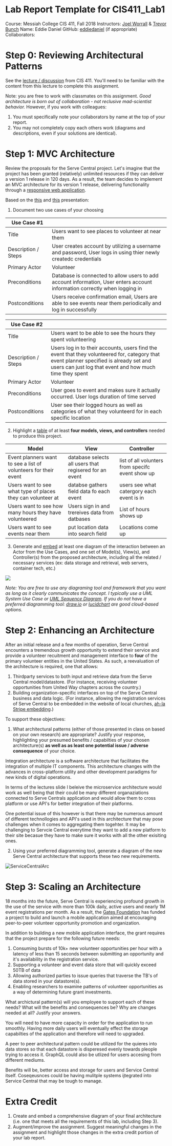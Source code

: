 # Lab Report Template for CIS411_Lab1
Course: Messiah College CIS 411, Fall 2018
Instructors: [Joel Worrall](https://github.com/tangollama) & [Trevor Bunch](https://github.com/trevordbunch)
Name: Eddie Daniel
GitHub: [eddiedaniel](https://github.com/YOUR_HANDLE)
(if appropriate) Collaborators:


# Step 0: Reviewing Architectural Patterns
See the [lecture / discussion](https://docs.google.com/presentation/d/1nUcy63FWPFYO3OJmERJpMjEtdaFtaIBbuUkpmNRVRas/edit#slide=id.g45345bd5ea_0_136) from CIS 411. You'll need to be familiar with the content from this lecture to complete this assignment.

Note: you are free to work with classmates on this assignment. _Good architecture is born out of collaboration - not reclusive mad-scientist behavior._ However, if you work with colleagues:

1. You must specifically note your collaborators by name at the top of your report.
2. You may not completely copy each others work (diagrams and descriptions, even if your solutions are identical).

# Step 1: MVC Architecture
Review the proposals for the Serve Central project. Let's imagine that the project has been granted (relatively) unlimited resources if they can deliver a version 1 release in 120 days. As a result, the team decides to implement an MVC architecture for its version 1 release, delivering functionality through a [responsive web application](https://en.wikipedia.org/wiki/Responsive_web_design). 

Based on the [this](https://docs.google.com/presentation/d/1UnU0xU0wF1l8pAB8trtLpdM0yuskx66jTFJzd64nsjU/edit#slide=id.g439b9c6866_2_53) and [this](https://docs.google.com/presentation/d/1-VZfAFoBVr6ijNepKAtRA7JoAQsV2Jlbf2l1WPDMhI0/edit) presentation:

1) Document two use cases of your choosing

| Use Case #1 | |
|---|---|
| Title | Users want to see places to volunteer at near them |
| Description / Steps | User creates account by utilizing a username and password, User logs in using thier newly createdc credentials|
| Primary Actor | Volunteer |
| Preconditions | Database is connected to allow users to add account information, User enters account information correctly when logging in |
| Postconditions | Users receive confirmation email, Users are able to see events near them periodically and log in successfully|

| Use Case #2 |  |
|---|---|
| Title | Users want to be able to see the hours they spent volunteering |
| Description / Steps | Users log in to their accounts, users find the event that they volunteered for, category that event planner specified is already set and users can just log that event and how much time they spent|
| Primary Actor |Volunteer |
| Preconditions | User goes to event and makes sure it actually occurred. User logs duration of time served|
| Postconditions | User see their logged hours as well as categories of what they volunteerd for in each specific location|


2) Highlight a [table](https://www.tablesgenerator.com/markdown_tables) of at least **four models, views, and controllers** needed to produce this project.

| Model| View| Controller |
|---|---|---|
| Event planners want to see a list of volunteers for their event|database selects all users that regisered for an event | list of all volunters from specifc event show up|
| Users want to see what type of places they can volunteer at | databse gathers field data fo each event| users see what catergory each event is in |
| Users want to see how many hours they have volunteered | Users sign in and trereives data from datbases | List of hours shows up |
| Users want to see events near them | put location data into search field | Locations come up |

3) Generate and [embed](https://github.com/adam-p/markdown-here/wiki/Markdown-Cheatsheet#images) at least one diagram of the interaction between an Actor from the Use Cases, and one set of Model(s), View(s), and Controller(s) from the proposed architecture, including all the related / necessary services (ex: data storage and retrieval, web servers, container tech, etc.)

<img src="MVCActor.jpg">

_Note: You are free to use any diagraming tool and framework that you want as long as it clearly communicates the concept. I typically use a UML System Use Case or [UML Sequence Diagram](https://www.uml-diagrams.org/index-examples.html).  If you do not have a preferred diagramming tool: [draw.io](http://draw.io) or [lucidchart](http://lucidchart.com) are good cloud-based options._

# Step 2: Enhancing an Architecture
After an initial release and a few months of operation, Serve Central encounters a tremendous growth opportunity to extend their service and provide a volunteer recuitment and management interface to __four__ of the primary volunteer entities in the United States. As such, a reevaluation of the architecture is required, one that allows:

1. Thirdparty services to both input and retrieve data from the Serve Central model/datastore. (For instance, receiving volunteer opportunities from United Way chapters across the country.)
2. Building organization-specific interfaces on top of the Serve Central business and data logic. (For instance, allowing the registration services of Serve Central to be embedded in the website of local churches, [ah-la Stripe embedding](https://stripe.com/payments/elements).)

To support these objectives:
1. What architectural patterns (either of those presented in class on based on your own research) are appropriate? Justify your response, highlighting your presumed benefits / capabilties of your chosen architecture(s) **as well as as least one potential issue / adverse consequence** of your choice.

Integration architecture is a software architecture that facilitates the integration of multiple IT components. This architecture changes with the advances in cross-platform utility and other development paradigms for new kinds of digital operations.

In terms of the lectures slide I beleive the microservice architecture would work as well being that their could be many different organaziations connected to Serve Centrals application and would allow them to cross platform or use API's for better integration of their platforms.

One potential issue of this however is that there may be numerous amount of different technollogies and API's used in this architecture that may pose challenges when it comes to aggregating them togehter. It may be challenging to Servcie Central everytime they want to add a new platform to their site becasue they have to make sure it works with all the other exisiting ones.

2. Using your preferred diagramming tool, generate a diagram of the new Serve Central architecture that supports these two new requirements.

![ServiceCentralArc](ServiceCentralArc.jpg)





# Step 3: Scaling an Architecture
18 months into the future, Serve Central is experiencing profound growth in the use of the service with more than 100k daily, active users and nearly 1M event registrations per month. As a result, the [Gates Foundation](https://www.gatesfoundation.org/) has funded a project to build and launch a mobile application aimed at encouraging peer-to-peer volunteer opportunity promotion and organization. 

In addition to building a new mobile application interface, the grant requires that the project prepare for the following future needs:

1. Consuming bursts of 10k+ new volunteer opportunities per hour with a latency of less than 15 seconds between submitting an opportunity and it's availability in the registration service.
2. Supporting a volunteer and event data store that will quickly exceed 50TB of data
3. Allowing authorized parties to issue queries that traverse the TB's of data stored in your datastore(s).
4. Enabling researchers to examine patterns of volunteer opportunities as a way of determining future grant investments.

What archictural pattern(s) will you employee to support each of these needs? What will the benefits and consequences be? Why are changes needed at all? Justify your answers.

You will need to have more capacity in order for the application to run smoothly. Having more daily users will eventually effect the storage capabilties of the application and therefore will need to upgraded.  

A peer to peer architectural pattern could be utilized for the quieres into data stores so that each datastore is disperesed evenly towards pleople trying to access it. GraphQL could also be utlized for users accesing from different mediums. 

Benefits will be, better access and storage for users and Service Central itself. Coseqeusnces could be having mulitple systems ijtegrated into Service Central that may be tough to manage. 


# Extra Credit
1. Create and embed a comprehensive diagram of your final architecture (i.e. one that meets all the requirements of this lab, including Step 3).
2. Augment/improve the assignment. Suggest meaningful changes in the assignment and highlight those changes in the extra credit portion of your lab report.